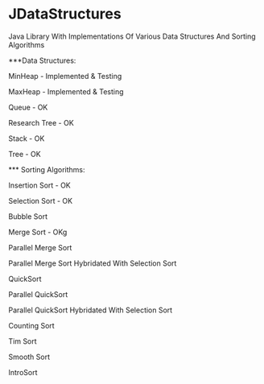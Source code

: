 JDataStructures
===============

Java Library With Implementations Of Various Data Structures And Sorting Algorithms


***Data Structures:

MinHeap - Implemented & Testing

MaxHeap - Implemented & Testing

Queue - OK

Research Tree - OK

Stack - OK

Tree - OK




*** Sorting Algorithms:

Insertion Sort - OK

Selection Sort - OK

Bubble Sort

Merge Sort - OKg

Parallel Merge Sort 

Parallel Merge Sort Hybridated With Selection Sort

QuickSort

Parallel QuickSort

Parallel QuickSort Hybridated With Selection Sort

Counting Sort

Tim Sort

Smooth Sort

IntroSort
